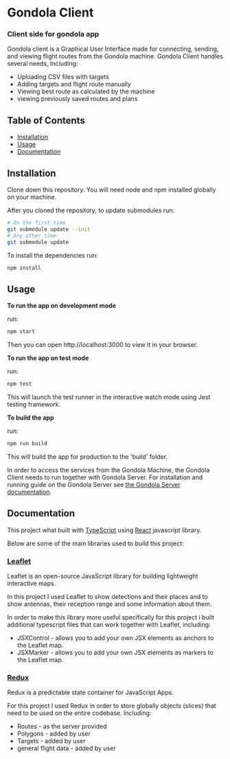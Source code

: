 # Gondola Client
### Client side for gondola app

Gondola client is a Graphical User Interface made for connecting, sending, and viewing flight routes from the Gondola machine.
Gondola Client handles several needs, Including:
* Uploading CSV files with targets
* Adding targets and flight route manually
* Viewing best route as calculated by the machine
* viewing previously saved routes and plans

## Table of Contents 

- [Installation](#installation)
- [Usage](#usage)
- [Documentation](#documentation)

## Installation

Clone down this repository. You will need node and npm installed globally on your machine.

After you cloned the repository, to update submodules run:
```bash
# On the first time
git submodule update --init
# Any other time
git submodule update
```
To install the dependencies run:
```bash
npm install
```

## Usage

**To run the app on development mode**

run:

```bash
npm start
```
Then you can open http://localhost:3000 to view it in your browser.

**To run the app on test mode**

run:

```bash
npm test
```
This will launch the test runner in the interactive watch mode using Jest testing framework.

**To build the app**

run:

```bash
npm run build
```
This will build the app for production to the 'build' folder.

In order to access the services from the Gondola Machine, the Gondola Client needs to run together with Gondola Server. For installation and running guide on the Gondola Server see [the Gondola Server documentation](https://gitlab.broadway.iaf/gondola1/backend/gondola-server).

## Documentation

This project what built with [TypeScript](https://www.typescriptlang.org/) using [React](https://legacy.reactjs.org/) javascript library.

Below are some of the main libraries used to build this project:

### [Leaflet]((https://leafletjs.com/))

Leaflet is an open-source JavaScript library for building lightweight interactive maps.

In this project I used Leaflet to show detections and their places and to show antennas, their reception range and some information about them.

In order to make this library more useful specifically for this project i built additional typescript files that can work together with Leaflet, including:

* JSXControl - allows you to add your own JSX elements as anchors to the Leaflet map.
* JSXMarker - allows you to add your own JSX elements as markers to the Leaflet map.

### [Redux](https://redux.js.org/)

Redux is a predictable state container for JavaScript Apps.

For this project I used Redux in order to store globally objects (slices) that need to be used on the entire codebase. Including:

* Routes - as the server provided
* Polygons - added by user
* Targets - added by user
* general flight data - added by user
